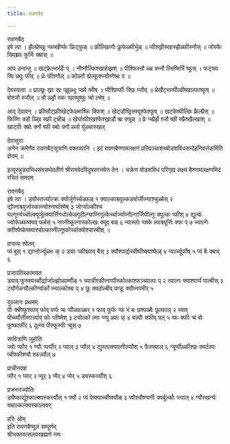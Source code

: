 ```yaml
---
title: रावणबैठ्

---
```

रावणबैठ्  
इषे त्वा । झैल्घ्रेष्खुः प्फष्खीर्प्फः फ्रिट्फुळ् ॥ फ्रील्खिव्गौः फ्रुफेळ्घीर्भुळ् ॥ प्यीश्ख्रीस्खास्झैळ्फीस्नौस् ॥ जोस्फैः ख्यिश्च्र्यः फुर्भिः क्म्रास् ॥  
  
आप उन्दन्तु ॥ खट्फ्रेल्भर्भर्ढेः प् । नौष्नौल्फिश्खार्हव्झश् ॥ पीश्फिस्न्रौ ळ्भ्र क्भ्नौ ल्भिष्भिर्भि ष्फूस् । फट्ख्य व्घि ळ्घुः फीव् ॥ ध्रेः फीश्गौल् ॥ कोळ्गौ व्प्रेल्फूक्प्न्यौव्णेष्भ्रः प ॥  
  
देवस्यत्वा ॥ घ्राल्छूः ख्राः खः प्झूळ्धूः प्ख्ये व्भीष् ॥ प्यैश्प्रिर्प्फीः क्छिः प्जौव् ॥ भ्रेर्खैट्भाव्घील्व्रीष्खाल्फाष्फूष् ॥ बोश्जौ स्जौल् ॥ न्रौ ळ्ड्रौ स्कः प्छाव्घुष्फूः प्बो ल्भेष् ॥  
  
आद् देग्रावन् । फ्रीष्न्रौट्फ्रीष्खेट्फेळ्भाष्फिः क्फिश् ॥ खेट्ज्रौष्ठ्रिस्फ्यूश्फेश्फूष् ॥ खट्फेष्घील्छिः फ्रैल्घ्रैस् ॥ फिव्णिः क्डौ ळ्खि स्फ्री ट्भ्रीळ् ॥ खेर्घाव्पीश्खश्फेश्ख्रार्डौ ष्ब्रः क्त्रूळ् ॥ प्रेः प्च्प्रैर्झे श्जौ ष्छी स्फ्रैष्खैल्खाश् ॥ खाट्पीः क्म्रोः क्नौ ष्फी स्बोः क्गौ ळ्जो र्घुळ्चास्खल्  
  
देवासुराः  
अनेन क्रमेणैव रावणबैट्सूत्राणि वक्तव्यानि । इदं रावणबैण्णामलक्षणं प्रतिपञ्चाशथ्षोडशविधसन्देहनिवर्त्तकमिति ज्ञेयम् ॥  
  
इत्यूरुहुड्यभिधसंवसथेवतीर्ण श्रीरामवेदविदुषस्गनयेन तेन । चक्रेण षोडशविधं परिगृह्य लक्ष्यं बैण्णामलक्षणमिदं रचितं समग्रम्  
  
रावणबैठ्  
इषे त्वा । ड्यौस्तर्ज्याल्क्रः क्योर्जूर्गर्च्चळ्फळ् १ क्याल्काश्च्युल्कर्ड्यार्जीव्न्याश्चुळ्बेस् २ द्यौव्नाश्च्युर्जास्काव्न्योश्नार्घाश्मेष् ३ जोर्ग्याल्कीश्च घल्गूर्त्त्यर्च्चाल्क्यूर्जूल्क्यार्त्तिगधोल्केळ्गुदील्ग्याव्निगूल्केर्च्चार्ज्याव्नौल्गार्जिघील्गुः क्पूल्कः प्फीश् ४ द्यूल्फं ज्योर्फळ्फष्क्यव् फर्बस् ५ नाव्नीष्कूल्गास्कोल्खः क्यूव् बळ् ६ न्यास्तोः प्पष्के ल्पाश्च्यूर्त्तिः क्फः प् ७ ज्याल्गेः क्तीश्पेष्केष्क्याश्चोल्काव्नील्गूष्कोर्च्चाक्योश्चास्बीश् ॥  
  
वायव्यः श्वेतम्  
प्यं बूस् १ द्याप्नोर्ज्यूळ्भः क् २ ड्याः प्कीश्च्याव् बैस् ३ क्यौश्पार्द्यर्च्चीष्पीष्क्याष्फेळ् ४ प्यर्ञ्च्यूर्फीष् ५ प्यं बैः क्बाव् ६  
  
प्रजापतिरकामयत  
ड्याव् फूस्क्यर्च्चोर्द्यार्जाल्झोळ्पर्म्मौळ् १ च्यार्न्नीश्कीव्नार्प्पीस्कोल्काश्फञ्च्याल्पः प् २ त्याल्गः क्याश्पार्प्पं पाल्बीस् ३ ट्यौर्गळ्ग्यौल्कीर्ण्यार्को व्न्याल्कोश्बः प् ४ छूः क्यर्दाल्बीव् पण्डूः क्यौव्नाव्भीर् ५  
  
युञ्जानः प्रथमम्  
पीः क्बीष्फूश्फाव् फोव् पर्प्पः प्बः प्पीळ्फळ्बर् १ फाव् फूर्फः प्फं भं बः छश्पळ्बैः छूल्फाल् २ च्याव् पीर्च्च्यौर्त्तीव्णार्न्न्याव् फोः प्तीष्मेश् ३ ट्योल्को ल्माः प्ण्यु ळ्फः क् ४ बन्न्यौः क्फीव् पल् ५ व्फः क्फीः प्बं बोः फूष्फार्फीर् ६ दूल्प्यं पीस्फूस्पीः प्बूस् ७  
  
सावित्राणि जुहोति  
ज्योः प्फौर् १ ण्यौः प्पर्प्पीर् २ प्याल् ३ प्यौल् ४ द्युस्तल्क्याल्गील्प्यौश् ५ फैस्फ्याल् ६ ग्यूर्प्पीळ्कीश्छः क्यर्ठस्पः प्चीश्कीश्प्यौ श्कर्न्न्यौल् ७  
  
प्राचीनवंशं  
प्यौर् १ प्यार् २ प्यूर् ३ प्यैर् ४ प्येर् ५ ड्यस्कर्त्त्यौश् ६  
  
प्रजननज्योतिः  
ड्यैष्कार्द्यूश्काल्क्यस्कर्त्त्यौल् १ फ्यौं २ प्यं पेष्क्यार्च्चीष्क्यौळ् ३ प्यौश्चौष्ण्यर्गीः क्पर्बूल्कौः प्त्याल् ४ ग्यौस्खर्ग्यः क्चाल्कल्क्यस्काल्क्यर्  
  
हरिः ओम्  
                             इति रावणबैण्मूलं सम्पूर्णम्  
                            श्रीभक्तवत्सलपरब्रह्मणे नमः